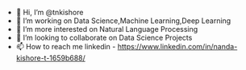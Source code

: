 - 👋 Hi, I’m @tnkishore
- 👀 I’m working on Data Science,Machine Learning,Deep Learning
- 🌱 I’m more interested on Natural Language Processing
- 💞️ I’m looking to collaborate on Data Science Projects
- 📫 How to reach me linkedin - https://www.linkedin.com/in/nanda-kishore-t-1659b688/

<!---
tnkishore/tnkishore is a ✨ special ✨ repository because its `README.md` (this file) appears on your GitHub profile.
You can click the Preview link to take a look at your changes.
--->
